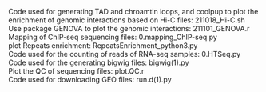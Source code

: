 Code used for generating TAD and chroamtin loops, and coolpup to plot the enrichment of genomic interactions based on Hi-C files: 211018_Hi-C.sh  
Use package GENOVA to plot the genomic interactions: 211101_GENOVA.r  
Mapping of ChIP-seq sequencing files: 0.mapping_ChIP-seq.py  
plot Repeats enrichment: RepeatsEnrichment_python3.py  
Code used for the counting of reads of RNA-seq samples: 0.HTSeq.py  
Code used for the generating bigwig files: bigwig(1).py  
Plot the QC of sequencing files: plot.QC.r  
Code used for downloading GEO files: run.d(1).py  
